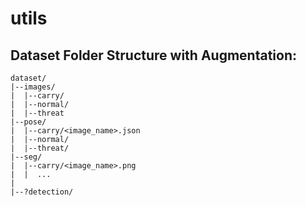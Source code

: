 # utils
## Dataset Folder Structure with Augmentation:
```
dataset/
|--images/
|  |--carry/
|  |--normal/
|  |--threat
|--pose/
|  |--carry/<image_name>.json
|  |--normal/
|  |--threat/
|--seg/ 
|  |--carry/<image_name>.png
|  |  ...
|    
|--?detection/
```